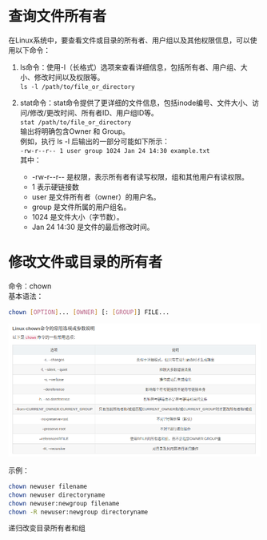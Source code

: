 # 查询文件所有者
在Linux系统中，要查看文件或目录的所有者、用户组以及其他权限信息，可以使用以下命令：
1. ls命令：使用-l（长格式）选项来查看详细信息，包括所有者、用户组、大小、修改时间以及权限等。<br>
   ` ls -l /path/to/file_or_directory `

2. stat命令：stat命令提供了更详细的文件信息，包括inode编号、文件大小、访问/修改/更改时间、所有者ID、用户组ID等。<br>
`stat /path/to/file_or_directory` <br>
输出将明确包含Owner 和 Group。<br>
例如，执行 ls -l 后输出的一部分可能如下所示：<br>
`-rw-r--r-- 1 user group 1024 Jan 24 14:30 example.txt`<br>
其中：<br>

     - -rw-r--r-- 是权限，表示所有者有读写权限，组和其他用户有读权限。
     - 1 表示硬链接数
     - user 是文件所有者（owner）的用户名。
     - group 是文件所属的用户组名。
     - 1024 是文件大小（字节数）。
     - Jan 24 14:30 是文件的最后修改时间。

# 修改文件或目录的所有者

命令：chown <br>
基本语法：<br>
```bash
chown [OPTION]... [OWNER] [: [GROUP]] FILE...
```
![alt text](/image/im_chown.png)

示例：<br>
```bash
chown newuser filename
chown newuser directoryname 
chown newuser:newgroup filename
chown -R newuser:newgroup directoryname
```
递归改变目录所有者和组<br>
 





